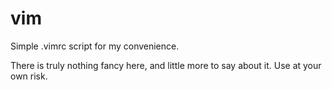 # vim
Simple .vimrc script for my convenience.

There is truly nothing fancy here, and little more to say about it. Use at your own risk.
